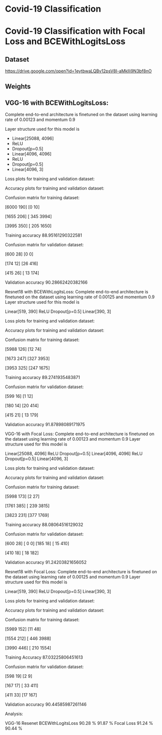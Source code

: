 # Covid-19 Classification

# Covid-19 Classification with Focal Loss and BCEWithLogitsLoss

## Dataset 
https://drive.google.com/open?id=1eytbwaLQBv12psV8I-aMkIli9N3bf8nO
## Weights


## VGG-16 with BCEWithLogitsLoss:
Complete end-to-end architecture is finetuned on the dataset using learning rate of 0.00123 and momentum 0.9

Layer structure used for this model is
- Linear[25088, 4096]
- ReLU
- Dropout[p=0.5]
- Linear[4096, 4096]
- ReLU
- Dropout[p=0.5]
- Linear[4096, 3]

Loss plots for training and validation dataset:
 







Accuracy plots for training and validation dataset:

Confusion matrix for training dataset:

[6000  190]
[0          10]

[1655  206]
[ 345 3994]

[3995  350]
[ 205 1650]

Training accuracy 88.95161290322581

Confusion matrix for validation dataset:

[600  28]
[0        0]

[174  12]
[26  416]

[415  26]
[ 13 174]

Validation accuracy 90.28662420382166





Resnet18 with BCEWithLogitsLoss:
Complete end-to-end architecture is finetuned on the dataset using learning rate of 0.00125 and momentum 0.9
Layer structure used for this model is

Linear[519, 390]
ReLU
Dropout[p=0.5]
Linear[390, 3]

Loss plots for training and validation dataset:



Accuracy plots for training and validation dataset:



Confusion matrix for training dataset:

[5988  126]
[12        74]

[1673  247]
[327  3953]

[3953  325]
[247  1675]

Training accuracy 89.2741935483871

Confusion matrix for validation dataset:

[599  16]
[1      12]

[180  14]
[20  414]

[415  21]
[ 13 179]

Validation accuracy 91.87898089171975

VGG-16 with Focal Loss:
Complete end-to-end architecture is finetuned on the dataset using learning rate of 0.00123 and momentum 0.9
Layer structure used for this model is

Linear[25088, 4096]
ReLU
Dropout[p=0.5]
Linear[4096, 4096]
ReLU
Dropout[p=0.5]
Linear[4096, 3]







Loss plots for training and validation dataset:
 

Accuracy plots for training and validation dataset:

Confusion matrix for training dataset:

[5998  173]
[2          27]

[1761  385]
[ 239 3815]

[3823  231]
[377  1769]

Training accuracy 88.08064516129032

Confusion matrix for validation dataset:

[600  28]
[  0      0]
[185  18]
[ 15 410]

[410  18]
[ 18 182]

Validation accuracy 91.24203821656052

Resnet18 with Focal Loss:
Complete end-to-end architecture is finetuned on the dataset using learning rate of 0.00125 and momentum 0.9
Layer structure used for this model is

Linear[519, 390]
ReLU
Dropout[p=0.5]
Linear[390, 3]

Loss plots for training and validation dataset:












Accuracy plots for training and validation dataset:



Confusion matrix for training dataset:

[5989  152]
[11        48]

[1554  212]
[ 446 3988]

[3990  446]
[ 210 1554]

Training Accuracy 87.03225806451613

Confusion matrix for validation dataset:

[598  19]
[2        9]

[167  17]
[ 33 411]

[411  33]
[17  167]

Validation accuracy 90.44585987261146

Analysis:



VGG-16
Resenet
BCEWithLogitsLoss
90.28 %
91.87 %
Focal Loss
91.24 %
90.44 %

